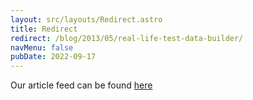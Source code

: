 ```yaml
---
layout: src/layouts/Redirect.astro
title: Redirect
redirect: /blog/2013/05/real-life-test-data-builder/
navMenu: false
pubDate: 2022-09-17
---
```

<div>
Our article feed can be found <a href="/blog/2013/05/real-life-test-data-builder/">here</a>
</div>
